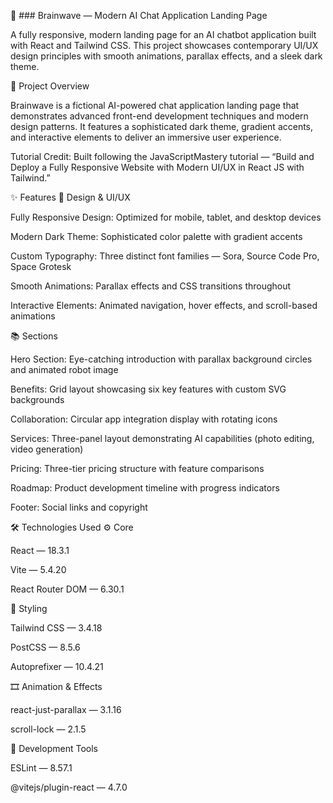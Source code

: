 🧠 ### Brainwave — Modern AI Chat Application Landing Page

A fully responsive, modern landing page for an AI chatbot application built with React and Tailwind CSS.
This project showcases contemporary UI/UX design principles with smooth animations, parallax effects, and a sleek dark theme.

🎯 Project Overview

Brainwave is a fictional AI-powered chat application landing page that demonstrates advanced front-end development techniques and modern design patterns.
It features a sophisticated dark theme, gradient accents, and interactive elements to deliver an immersive user experience.

Tutorial Credit: Built following the JavaScriptMastery
 tutorial —
“Build and Deploy a Fully Responsive Website with Modern UI/UX in React JS with Tailwind.”

✨ Features
🎨 Design & UI/UX

Fully Responsive Design: Optimized for mobile, tablet, and desktop devices

Modern Dark Theme: Sophisticated color palette with gradient accents

Custom Typography: Three distinct font families — Sora, Source Code Pro, Space Grotesk

Smooth Animations: Parallax effects and CSS transitions throughout

Interactive Elements: Animated navigation, hover effects, and scroll-based animations

📚 Sections

Hero Section: Eye-catching introduction with parallax background circles and animated robot image

Benefits: Grid layout showcasing six key features with custom SVG backgrounds

Collaboration: Circular app integration display with rotating icons

Services: Three-panel layout demonstrating AI capabilities (photo editing, video generation)

Pricing: Three-tier pricing structure with feature comparisons

Roadmap: Product development timeline with progress indicators

Footer: Social links and copyright

🛠️ Technologies Used
⚙️ Core

React — 18.3.1

Vite — 5.4.20

React Router DOM — 6.30.1

💅 Styling

Tailwind CSS — 3.4.18

PostCSS — 8.5.6

Autoprefixer — 10.4.21

🎞️ Animation & Effects

react-just-parallax — 3.1.16

scroll-lock — 2.1.5

🧩 Development Tools

ESLint — 8.57.1

@vitejs/plugin-react — 4.7.0
